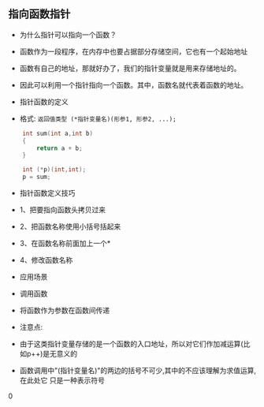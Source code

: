 ## 指向函数指针

- 为什么指针可以指向一个函数？
+ 函数作为一段程序，在内存中也要占据部分存储空间，它也有一个起始地址

+ 函数有自己的地址，那就好办了，我们的指针变量就是用来存储地址的。

+ 因此可以利用一个指针指向一个函数。其中，函数名就代表着函数的地址。
- 指针函数的定义
+ 格式: ```返回值类型 (*指针变量名)(形参1, 形参2, ...);```

```c
    int sum(int a,int b)
    {
        return a + b;
    }

    int (*p)(int,int);
    p = sum;
```

- 指针函数定义技巧
+ 1、把要指向函数头拷贝过来

+ 2、把函数名称使用小括号括起来

+ 3、在函数名称前面加上一个*

+ 4、修改函数名称
- 应用场景
+ 调用函数

+ 将函数作为参数在函数间传递
- 注意点:
+ 由于这类指针变量存储的是一个函数的入口地址，所以对它们作加减运算(比如p++)是无意义的

+ 函数调用中"(指针变量名)"的两边的括号不可少,其中的不应该理解为求值运算,在此处它 只是一种表示符号

0